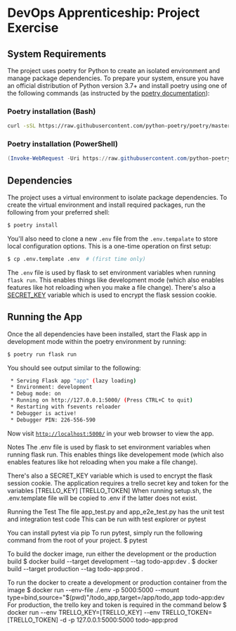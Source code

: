 # DevOps Apprenticeship: Project Exercise

## System Requirements

The project uses poetry for Python to create an isolated environment and manage package dependencies. To prepare your system, ensure you have an official distribution of Python version 3.7+ and install poetry using one of the following commands (as instructed by the [poetry documentation](https://python-poetry.org/docs/#system-requirements)):

### Poetry installation (Bash)

```bash
curl -sSL https://raw.githubusercontent.com/python-poetry/poetry/master/get-poetry.py | python
```

### Poetry installation (PowerShell)

```powershell
(Invoke-WebRequest -Uri https://raw.githubusercontent.com/python-poetry/poetry/master/get-poetry.py -UseBasicParsing).Content | python
```

## Dependencies

The project uses a virtual environment to isolate package dependencies. To create the virtual environment and install required packages, run the following from your preferred shell:

```bash
$ poetry install
```

You'll also need to clone a new `.env` file from the `.env.tempalate` to store local configuration options. This is a one-time operation on first setup:

```bash
$ cp .env.template .env  # (first time only)
```

The `.env` file is used by flask to set environment variables when running `flask run`. This enables things like development mode (which also enables features like hot reloading when you make a file change). There's also a [SECRET_KEY](https://flask.palletsprojects.com/en/1.1.x/config/#SECRET_KEY) variable which is used to encrypt the flask session cookie.

## Running the App

Once the all dependencies have been installed, start the Flask app in development mode within the poetry environment by running:
```bash
$ poetry run flask run
```

You should see output similar to the following:
```bash
 * Serving Flask app "app" (lazy loading)
 * Environment: development
 * Debug mode: on
 * Running on http://127.0.0.1:5000/ (Press CTRL+C to quit)
 * Restarting with fsevents reloader
 * Debugger is active!
 * Debugger PIN: 226-556-590
```
Now visit [`http://localhost:5000/`](http://localhost:5000/) in your web browser to view the app.

Notes
The .env file is used by flask to set environment variables when running flask run. This enables things like developement mode (which also enables features like hot reloading when you make a file change).

There's also a SECRET_KEY variable which is used to encrypt the flask session cookie.
The application requires a trello secret key and token for the variables [TRELLO_KEY] [TRELLO_TOKEN] When running setup.sh, the .env.template file will be copied to .env if the latter does not exist.

Running the Test
The file app_test.py and app_e2e_test.py has the unit test and integration test code
This can be run with test explorer or pytest

You can install pytest via pip
To run pytest, simply run the following command from the root of your project.
$ pytest

To build the docker image, run either the development or the production build
$ docker build --target development --tag todo-app:dev .
$ docker build --target production --tag todo-app:prod .

To run the docker to create a development or production container from the image
$ docker run --env-file ./.env -p 5000:5000 --mount type=bind,source="$(pwd)"/todo_app,target=/app/todo_app todo-app:dev
For production, the trello key and token is required in the command below
$ docker run --env TRELLO_KEY=[TRELLO_KEY] --env TRELLO_TOKEN=[TRELLO_TOKEN] -d -p 127.0.0.1:5000:5000 todo-app:prod


